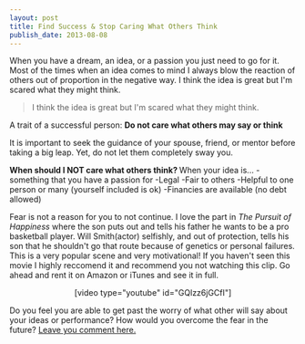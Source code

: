 ```yaml
---
layout: post
title: Find Success & Stop Caring What Others Think
publish_date: 2013-08-08
---
```


When you have a dream, an idea, or a passion you just need to go for it. Most of the times when an idea comes to mind I always blow the reaction of others out of proportion in the negative way. I think the idea is great but I'm scared what they might think.

<blockquote>I think the idea is great but I'm scared what they might think.</blockquote>
A trait of a successful person: <strong>Do not care what others may say or think</strong>

It is important to seek the guidance of your spouse, friend, or mentor before taking a big leap. Yet, do not let them completely sway you.

<strong>When should I NOT care what others think?
</strong>When your idea is...
-something that you have a passion for
-Legal
-Fair to others
-Helpful to one person or many (yourself included is ok)
-Financies are available (no debt allowed)

Fear is not a reason for you to not continue. I love the part in <em>The Pursuit of Happiness</em> where the son puts out and tells his father he wants to be a pro basketball player. Will Smith(actor) selfishly, and out of protection, tells his son that he shouldn't go that route because of genetics or personal failures. This is a very popular scene and very motivational! If you haven't seen this movie I highly reccomend it and recommend you not watching this clip. Go ahead and rent it on Amazon or iTunes and see it in full.<em>
</em>

<p style="text-align: center;">[video type="youtube" id="GQlzz6jGCfI"]</p>
<p style="text-align: left;">Do you feel you are able to get past the worry of what other will say about your ideas or performance? How would you overcome the fear in the future? <a href="#disqus_thread">Leave you comment here.</a></p>
